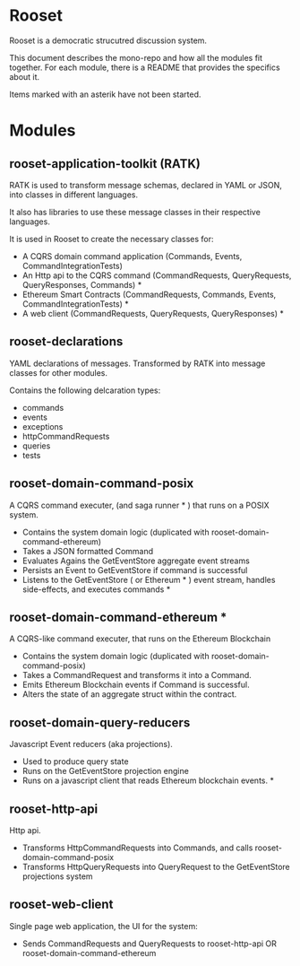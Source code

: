 Rooset
========

Rooset is a democratic strucutred discussion system.

This document describes the mono-repo and how all the modules fit together. For each module, there is a README that provides the specifics about it.

Items marked with an asterik have not been started.



Modules
========



rooset-application-toolkit (RATK)
---------------------------------

RATK is used to transform message schemas, declared in YAML or JSON, into classes in different languages.

It also has libraries to use these message classes in their respective languages.

It is used in Rooset to create the necessary classes for:

  - A CQRS domain command application (Commands, Events, CommandIntegrationTests)
  - An Http api to the CQRS command (CommandRequests, QueryRequests, QueryResponses,
        Commands) *
  - Ethereum Smart Contracts (CommandRequests, Commands, Events, CommandIntegrationTests) *
  - A web client (CommandRequests, QueryRequests, QueryResponses) *



rooset-declarations
------------------

YAML declarations of messages. Transformed by RATK into message classes for other modules.

Contains the following delcaration types:

  - commands
  - events
  - exceptions
  - httpCommandRequests
  - queries
  - tests



rooset-domain-command-posix
-----------------------------

A CQRS command executer, (and saga runner * ) that runs on a POSIX system.

  - Contains the system domain logic (duplicated with rooset-domain-command-ethereum)
  - Takes a JSON formatted Command
  - Evaluates Agains the GetEventStore aggregate event streams
  - Persists an Event to GetEventStore if command is successful
  - Listens to the GetEventStore ( or Ethereum * ) event stream,
        handles side-effects, and executes commands *



rooset-domain-command-ethereum *
--------------------------------

A CQRS-like command executer, that runs on the Ethereum Blockchain

  - Contains the system domain logic (duplicated with rooset-domain-command-posix)
  - Takes a CommandRequest and transforms it into a Command.
  - Emits Ethereum Blockchain events if Command is successful.
  - Alters the state of an aggregate struct within the contract.



rooset-domain-query-reducers
----------------------------

Javascript Event reducers (aka projections).

  - Used to produce query state
  - Runs on the GetEventStore projection engine
  - Runs on a javascript client that reads Ethereum blockchain events. *



rooset-http-api
---------------

Http api.

  - Transforms HttpCommandRequests into Commands, and calls rooset-domain-command-posix
  - Transforms HttpQueryRequests into QueryRequest to the GetEventStore projections system



rooset-web-client
-----------------

Single page web application, the UI for the system:

  - Sends CommandRequests and QueryRequests to rooset-http-api OR
        rooset-domain-command-ethereum

